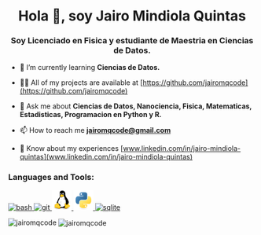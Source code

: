 <h1 align="center">Hola 👋, soy Jairo Mindiola Quintas</h1>
<h3 align="center">Soy Licenciado en Fisica y estudiante de Maestria en Ciencias de Datos.</h3>

- 🌱 I’m currently learning **Ciencias de Datos.**

- 👨‍💻 All of my projects are available at [https://github.com/jairomqcode](https://github.com/jairomqcode)

- 💬 Ask me about **Ciencias de Datos, Nanociencia, Fisica, Matematicas, Estadisticas, Programacion en Python y R.**

- 📫 How to reach me **jairomqcode@gmail.com**

- 📄 Know about my experiences [www.linkedin.com/in/jairo-mindiola-quintas](www.linkedin.com/in/jairo-mindiola-quintas)


<h3 align="left">Languages and Tools:</h3>
<p align="left"> <a href="https://www.gnu.org/software/bash/" target="_blank" rel="noreferrer"> <img src="https://www.vectorlogo.zone/logos/gnu_bash/gnu_bash-icon.svg" alt="bash" width="40" height="40"/> </a> <a href="https://git-scm.com/" target="_blank" rel="noreferrer"> <img src="https://www.vectorlogo.zone/logos/git-scm/git-scm-icon.svg" alt="git" width="40" height="40"/> </a> <a href="https://www.linux.org/" target="_blank" rel="noreferrer"> <img src="https://raw.githubusercontent.com/devicons/devicon/master/icons/linux/linux-original.svg" alt="linux" width="40" height="40"/> </a> <a href="https://www.python.org" target="_blank" rel="noreferrer"> <img src="https://raw.githubusercontent.com/devicons/devicon/master/icons/python/python-original.svg" alt="python" width="40" height="40"/> </a> <a href="https://www.sqlite.org/" target="_blank" rel="noreferrer"> <img src="https://www.vectorlogo.zone/logos/sqlite/sqlite-icon.svg" alt="sqlite" width="40" height="40"/> </a> </p>

<p><img align="left" src="https://github-readme-stats.vercel.app/api/top-langs?username=jairomqcode&show_icons=true&locale=en&layout=compact" alt="jairomqcode" /></p>

<p>&nbsp;<img align="center" src="https://github-readme-stats.vercel.app/api?username=jairomqcode&show_icons=true&locale=en" alt="jairomqcode" /></p>
